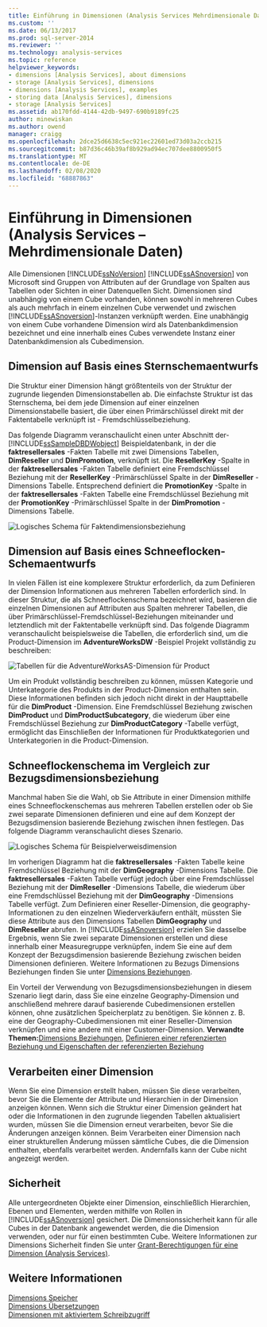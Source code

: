 ```yaml
---
title: Einführung in Dimensionen (Analysis Services Mehrdimensionale Daten) | Microsoft-Dokumentation
ms.custom: ''
ms.date: 06/13/2017
ms.prod: sql-server-2014
ms.reviewer: ''
ms.technology: analysis-services
ms.topic: reference
helpviewer_keywords:
- dimensions [Analysis Services], about dimensions
- storage [Analysis Services], dimensions
- dimensions [Analysis Services], examples
- storing data [Analysis Services], dimensions
- storage [Analysis Services]
ms.assetid: ab170fdd-4144-42db-9497-690b9189fc25
author: minewiskan
ms.author: owend
manager: craigg
ms.openlocfilehash: 2dce25d6638c5ec921ec22601ed73d03a2ccb215
ms.sourcegitcommit: b87d36c46b39af8b929ad94ec707dee8800950f5
ms.translationtype: MT
ms.contentlocale: de-DE
ms.lasthandoff: 02/08/2020
ms.locfileid: "68887863"
---
```

# <a name="introduction-to-dimensions-analysis-services---multidimensional-data"></a>Einführung in Dimensionen (Analysis Services &ndash; Mehrdimensionale Daten)
  Alle Dimensionen [!INCLUDE[ssNoVersion](../../includes/ssnoversion-md.md)] [!INCLUDE[ssASnoversion](../../includes/ssasnoversion-md.md)] von Microsoft sind Gruppen von Attributen auf der Grundlage von Spalten aus Tabellen oder Sichten in einer Datenquellen Sicht. Dimensionen sind unabhängig von einem Cube vorhanden, können sowohl in mehreren Cubes als auch mehrfach in einem einzelnen Cube verwendet und zwischen [!INCLUDE[ssASnoversion](../../includes/ssasnoversion-md.md)]-Instanzen verknüpft werden. Eine unabhängig von einem Cube vorhandene Dimension wird als Datenbankdimension bezeichnet und eine innerhalb eines Cubes verwendete Instanz einer Datenbankdimension als Cubedimension.  
  
## <a name="dimension-based-on-a-star-schema-design"></a>Dimension auf Basis eines Sternschemaentwurfs  
 Die Struktur einer Dimension hängt größtenteils von der Struktur der zugrunde liegenden Dimensionstabellen ab. Die einfachste Struktur ist das Sternschema, bei dem jede Dimension auf einer einzelnen Dimensionstabelle basiert, die über einen Primärschlüssel direkt mit der Faktentabelle verknüpft ist - Fremdschlüsselbeziehung.  
  
 Das folgende Diagramm veranschaulicht einen unter Abschnitt der- [!INCLUDE[ssSampleDBDWobject](../../includes/sssampledbdwobject-md.md)] Beispieldatenbank, in der die **faktresellersales** -Fakten Tabelle mit zwei Dimensions Tabellen, **DimReseller** und **DimPromotion**, verknüpft ist. Die **ResellerKey** -Spalte in der **faktresellersales** -Fakten Tabelle definiert eine Fremdschlüssel Beziehung mit der **ResellerKey** -Primärschlüssel Spalte in der **DimReseller** -Dimensions Tabelle. Entsprechend definiert die **PromotionKey** -Spalte in der **faktresellersales** -Fakten Tabelle eine Fremdschlüssel Beziehung mit der **PromotionKey** -Primärschlüssel Spalte in der **DimPromotion** -Dimensions Tabelle.  
  
 ![Logisches Schema für Faktendimensionsbeziehung](https://docs.microsoft.com/analysis-services/analysis-services/dev-guide/media/dimfactrelationship.gif "Logisches Schema für Faktendimensionsbeziehung")  
  
## <a name="dimension-based-on-a-snowflake-schema-design"></a>Dimension auf Basis eines Schneeflocken-Schemaentwurfs  
 In vielen Fällen ist eine komplexere Struktur erforderlich, da zum Definieren der Dimension Informationen aus mehreren Tabellen erforderlich sind. In dieser Struktur, die als Schneeflockenschema bezeichnet wird, basieren die einzelnen Dimensionen auf Attributen aus Spalten mehrerer Tabellen, die über Primärschlüssel-Fremdschlüssel-Beziehungen miteinander und letztendlich mit der Faktentabelle verknüpft sind. Das folgende Diagramm veranschaulicht beispielsweise die Tabellen, die erforderlich sind, um die Product-Dimension im **AdventureWorksDW** -Beispiel Projekt vollständig zu beschreiben:  
  
 ![Tabellen für die AdventureWorksAS-Dimension für Product](https://docs.microsoft.com/analysis-services/analysis-services/dev-guide/media/dimproduct.gif "Tabellen für die AdventureWorksAS-Dimension für Product")  
  
 Um ein Produkt vollständig beschreiben zu können, müssen Kategorie und Unterkategorie des Produkts in der Product-Dimension enthalten sein. Diese Informationen befinden sich jedoch nicht direkt in der Haupttabelle für die **DimProduct** -Dimension. Eine Fremdschlüssel Beziehung zwischen **DimProduct** und **DimProductSubcategory**, die wiederum über eine Fremdschlüssel Beziehung zur **DimProductCategory** -Tabelle verfügt, ermöglicht das Einschließen der Informationen für Produktkategorien und Unterkategorien in die Product-Dimension.  
  
## <a name="snowflake-schema-versus-reference-relationship"></a>Schneeflockenschema im Vergleich zur Bezugsdimensionsbeziehung  
 Manchmal haben Sie die Wahl, ob Sie Attribute in einer Dimension mithilfe eines Schneeflockenschemas aus mehreren Tabellen erstellen oder ob Sie zwei separate Dimensionen definieren und eine auf dem Konzept der Bezugsdimension basierende Beziehung zwischen ihnen festlegen. Das folgende Diagramm veranschaulicht dieses Szenario.  
  
 ![Logisches Schema für Beispielverweisdimension](https://docs.microsoft.com/analysis-services/analysis-services/dev-guide/media/dimindirect.gif "Logisches Schema für Beispielverweisdimension")  
  
 Im vorherigen Diagramm hat die **faktresellersales** -Fakten Tabelle keine Fremdschlüssel Beziehung mit der **DimGeography** -Dimensions Tabelle. Die **faktresellersales** -Fakten Tabelle verfügt jedoch über eine Fremdschlüssel Beziehung mit der **DimReseller** -Dimensions Tabelle, die wiederum über eine Fremdschlüssel Beziehung mit der **DimGeography** -Dimensions Tabelle verfügt. Zum Definieren einer Reseller-Dimension, die geography-Informationen zu den einzelnen Wiederverkäufern enthält, müssten Sie diese Attribute aus den Dimensions Tabellen **DimGeography** und **DimReseller** abrufen. In [!INCLUDE[ssASnoversion](../../includes/ssasnoversion-md.md)] erzielen Sie dasselbe Ergebnis, wenn Sie zwei separate Dimensionen erstellen und diese innerhalb einer Measuregruppe verknüpfen, indem Sie eine auf dem Konzept der Bezugsdimension basierende Beziehung zwischen beiden Dimensionen definieren. Weitere Informationen zu Bezugs Dimensions Beziehungen finden Sie unter [Dimensions Beziehungen](../multidimensional-models-olap-logical-cube-objects/dimension-relationships.md).  
  
 Ein Vorteil der Verwendung von Bezugsdimensionsbeziehungen in diesem Szenario liegt darin, dass Sie eine einzelne Geography-Dimension und anschließend mehrere darauf basierende Cubedimensionen erstellen können, ohne zusätzlichen Speicherplatz zu benötigen. Sie können z. B. eine der Geography-Cubedimensionen mit einer Reseller-Dimension verknüpfen und eine andere mit einer Customer-Dimension. **Verwandte Themen:**[Dimensions Beziehungen](../multidimensional-models-olap-logical-cube-objects/dimension-relationships.md), [Definieren einer referenzierten Beziehung und Eigenschaften der referenzierten Beziehung](../multidimensional-models/define-a-referenced-relationship-and-referenced-relationship-properties.md)  
  
## <a name="processing-a-dimension"></a>Verarbeiten einer Dimension  
 Wenn Sie eine Dimension erstellt haben, müssen Sie diese verarbeiten, bevor Sie die Elemente der Attribute und Hierarchien in der Dimension anzeigen können. Wenn sich die Struktur einer Dimension geändert hat oder die Informationen in den zugrunde liegenden Tabellen aktualisiert wurden, müssen Sie die Dimension erneut verarbeiten, bevor Sie die Änderungen anzeigen können. Beim Verarbeiten einer Dimension nach einer strukturellen Änderung müssen sämtliche Cubes, die die Dimension enthalten, ebenfalls verarbeitet werden. Andernfalls kann der Cube nicht angezeigt werden.  
  
## <a name="security"></a>Sicherheit  
 Alle untergeordneten Objekte einer Dimension, einschließlich Hierarchien, Ebenen und Elementen, werden mithilfe von Rollen in [!INCLUDE[ssASnoversion](../../includes/ssasnoversion-md.md)] gesichert. Die Dimensionssicherheit kann für alle Cubes in der Datenbank angewendet werden, die die Dimension verwenden, oder nur für einen bestimmten Cube. Weitere Informationen zur Dimensions Sicherheit finden Sie unter [Grant-Berechtigungen für eine Dimension &#40;Analysis Services&#41;](../multidimensional-models/grant-permissions-on-a-dimension-analysis-services.md).  
  
## <a name="see-also"></a>Weitere Informationen  
 [Dimensions Speicher](../multidimensional-models-olap-logical-dimension-objects/dimensions-storage.md)   
 [Dimensions Übersetzungen](../multidimensional-models-olap-logical-dimension-objects/dimension-translations.md)   
 [Dimensionen mit aktiviertem Schreibzugriff](../multidimensional-models-olap-logical-dimension-objects/write-enabled-dimensions.md)  
  
  
